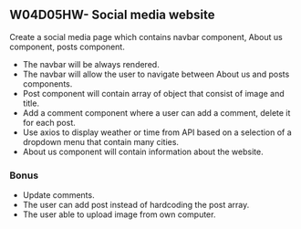 ## W04D05HW- Social media website
Create a social media page which contains navbar component, About us component, posts component.
* The navbar will be always rendered.
* The navbar will allow the user to navigate between About us and posts components.
* Post component will contain array of object that consist of image and title.
* Add a comment component where a user can add a comment, delete it for each post.
* Use axios to display weather or time from API based on a selection of a dropdown menu that contain many cities.
* About us component will contain information about the website.

### Bonus
* Update comments.
* The user can add post instead of hardcoding the post array.
* The user able to upload image from own computer.